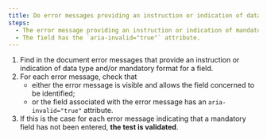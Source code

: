 ```yaml
---
title: Do error messages providing an instruction or indication of data type and/or mandatory field indication meet any of these conditions?
steps:
  - The error message providing an instruction or indication of mandatory data type and/or format is visible and identifies the field concerned.
  - The field has the `aria-invalid="true"` attribute.
---
```


1. Find in the document error messages that provide an instruction or indication of data type and/or mandatory format for a field.
2. For each error message, check that
   - either the error message is visible and allows the field concerned to be identified;
   - or the field associated with the error message has an `aria-invalid="true"` attribute.
3. If this is the case for each error message indicating that a mandatory field has not been entered, **the test is validated**.
